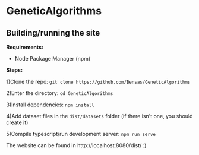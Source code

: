 # GeneticAlgorithms

## Building/running the site

**Requirements:**
- Node Package Manager (npm)

**Steps:**

1)Clone the repo: ```git clone https://github.com/Bensas/GeneticAlgorithms```

2)Enter the directory: ```cd GeneticAlgorithms```

3)Install dependencies: ```npm install```

4)Add dataset files in the ```dist/datasets``` folder (if there isn't one, you should create it) 

5)Compile typescript/run development server: ```npm run serve```

The website can be found in http://localhost:8080/dist/ :)
